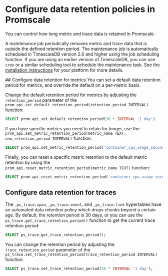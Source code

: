 # Configure data retention policies in Promscale
You can control how long metric and trace data is retained in Promscale. 

A maintenance job periodically removes metric and trace data that is outside
the defined retention period. The maintenance job is automatically scheduled
in TimescaleDB version 2.0 and higher using the job scheduling function. If 
you are using an earlier version of TimescaleDB, you can use `cron` or a 
similar scheduling tool to schedule the maintenance task. See the
[installation instructions][promscale-install] for your platform for more
details.

## Configure data retention for metrics
You can set a default data retention period for metrics, and override the
default on a per-metric basis.

Change the default retention period for metrics by adjusting the 
`retention_period` parameter of the
`prom_api.set_default_retention_period(retention_period INTERVAL)`
function:
```sql
SELECT prom_api.set_default_retention_period(30 * INTERVAL '1 day')
```

If you have specific metrics you need to retain for longer, use
the `prom_api.set_metric_retention_period(metric_name TEXT, new_retention_period INTERVAL)`
function:
```sql
SELECT prom_api.set_metric_retention_period('container_cpu_usage_seconds_total', 180 * INTERVAL '1 day')
```

Finally, you can reset a specific metric retention to the default metric 
retention by using the `prom_api.reset_metric_retention_period(metric_name TEXT)`
function:
```sql
SELECT prom_api.reset_metric_retention_period('container_cpu_usage_seconds_total')
```

## Configure data retention for traces
The `_ps_trace.span`, `_ps_trace.event`, and `_ps_trace.link` hypertables have
an automated data retention policy which drops chunks beyond a certain age. By
default, the retention period is 30 days, or you can use the
`ps_trace.get_trace_retention_period()` function to get the current trace
retention period:
```sql
SELECT ps_trace.get_trace_retention_period();
```

You can change the retention period by adjusting the `trace_retention_period`
parameter of the
`ps_trace.set_trace_retention_period(trace_retention_period INTERVAL)`
function:
```sql
SELECT ps_trace.set_trace_retention_period(30 * INTERVAL '1 day');
```



[promscale-install]: promscale/:currentVersion/installation/
